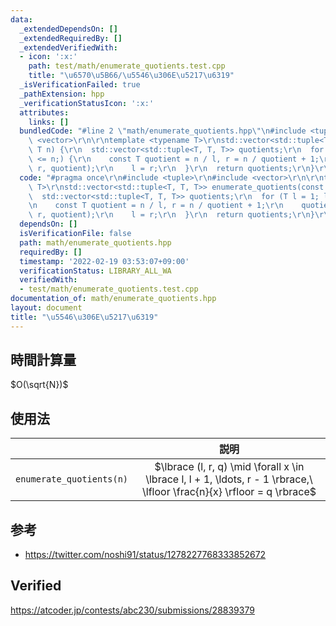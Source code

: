 ```yaml
---
data:
  _extendedDependsOn: []
  _extendedRequiredBy: []
  _extendedVerifiedWith:
  - icon: ':x:'
    path: test/math/enumerate_quotients.test.cpp
    title: "\u6570\u5B66/\u5546\u306E\u5217\u6319"
  _isVerificationFailed: true
  _pathExtension: hpp
  _verificationStatusIcon: ':x:'
  attributes:
    links: []
  bundledCode: "#line 2 \"math/enumerate_quotients.hpp\"\n#include <tuple>\r\n#include\
    \ <vector>\r\n\r\ntemplate <typename T>\r\nstd::vector<std::tuple<T, T, T>> enumerate_quotients(const\
    \ T n) {\r\n  std::vector<std::tuple<T, T, T>> quotients;\r\n  for (T l = 1; l\
    \ <= n;) {\r\n    const T quotient = n / l, r = n / quotient + 1;\r\n    quotients.emplace_back(l,\
    \ r, quotient);\r\n    l = r;\r\n  }\r\n  return quotients;\r\n}\r\n"
  code: "#pragma once\r\n#include <tuple>\r\n#include <vector>\r\n\r\ntemplate <typename\
    \ T>\r\nstd::vector<std::tuple<T, T, T>> enumerate_quotients(const T n) {\r\n\
    \  std::vector<std::tuple<T, T, T>> quotients;\r\n  for (T l = 1; l <= n;) {\r\
    \n    const T quotient = n / l, r = n / quotient + 1;\r\n    quotients.emplace_back(l,\
    \ r, quotient);\r\n    l = r;\r\n  }\r\n  return quotients;\r\n}\r\n"
  dependsOn: []
  isVerificationFile: false
  path: math/enumerate_quotients.hpp
  requiredBy: []
  timestamp: '2022-02-19 03:53:07+09:00'
  verificationStatus: LIBRARY_ALL_WA
  verifiedWith:
  - test/math/enumerate_quotients.test.cpp
documentation_of: math/enumerate_quotients.hpp
layout: document
title: "\u5546\u306E\u5217\u6319"
---
```



## 時間計算量

$O(\sqrt{N})$


## 使用法

||説明|
|:--:|:--:|
|`enumerate_quotients(n)`|$\lbrace (l, r, q) \mid \forall x \in \lbrace l, l + 1, \ldots, r - 1 \rbrace,\ \lfloor \frac{n}{x} \rfloor = q \rbrace$|


## 参考

- https://twitter.com/noshi91/status/1278227768333852672


## Verified

https://atcoder.jp/contests/abc230/submissions/28839379
